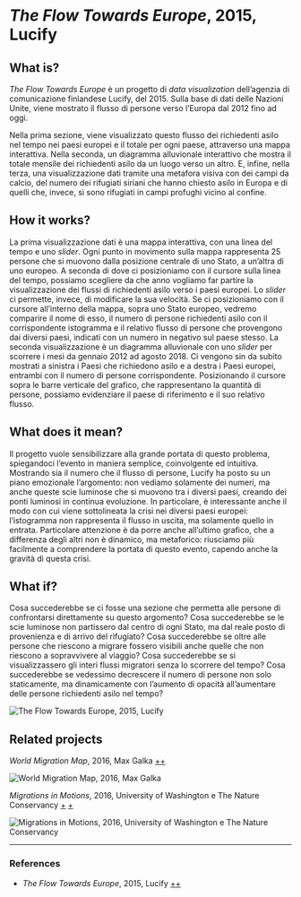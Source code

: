 # _The Flow Towards Europe_, 2015, Lucify 

## What is?
_The Flow Towards Europe_ è un progetto di _data visualization_ dell’agenzia di comunicazione finlandese Lucify, del 2015. 
Sulla base di dati delle Nazioni Unite, viene mostrato il flusso di persone verso l’Europa dal 2012 fino ad oggi.

Nella prima sezione, viene visualizzato questo flusso dei richiedenti asilo nel tempo nei paesi europei e il totale per ogni paese, attraverso una mappa interattiva.
Nella seconda, un diagramma alluvionale interattivo che mostra il totale mensile dei richiedenti asilo da un luogo verso un altro. 
E, infine, nella terza, una visualizzazione dati tramite una metafora visiva con dei campi da calcio, del numero dei rifugiati siriani che hanno chiesto asilo in Europa e di quelli che, invece, si sono rifugiati in campi profughi vicino al confine.

## How it works?
La prima visualizzazione dati è una mappa interattiva, con una linea del tempo e uno _slider_. Ogni punto in movimento sulla mappa rappresenta 25 persone che si muovono dalla posizione centrale di uno Stato, a un’altra di uno europeo. A seconda di dove ci posizioniamo con il cursore sulla linea del tempo, possiamo scegliere da che anno vogliamo far partire la visualizzazione dei flussi di richiedenti asilo verso i paesi europei. Lo _slider_ ci permette, invece, di modificare la sua velocità. Se ci posizioniamo con il cursore all’interno della mappa, sopra uno Stato europeo, vedremo comparire il nome di esso, il numero di persone richiedenti asilo con il corrispondente istogramma e il relativo flusso di persone che provengono dai diversi paesi, indicati con un numero in negativo sul paese stesso. 
La seconda visualizzazione è un diagramma alluvionale con uno _slider_ per scorrere i mesi da gennaio 2012 ad agosto 2018. Ci vengono sin da subito mostrati a sinistra i Paesi che richiedono asilo e a destra i Paesi europei, entrambi con il numero di persone corrispondente. Posizionando il cursore sopra le barre verticale del grafico, che rappresentano la quantità di persone, possiamo evidenziare il paese di riferimento e il suo relativo flusso.

## What does it mean?
Il progetto vuole sensibilizzare alla grande portata di questo problema, spiegandoci l’evento in maniera semplice, coinvolgente ed intuitiva. Mostrando sia il numero che il flusso di persone, Lucify ha posto su un piano emozionale l’argomento: non vediamo solamente dei numeri, ma anche queste scie luminose che si muovono tra i diversi paesi, creando dei ponti luminosi in continua evoluzione. In particolare, è interessante anche il modo con cui viene sottolineata la crisi nei diversi paesi europei: l’istogramma non rappresenta il flusso in uscita, ma solamente quello in entrata. Particolare attenzione è da porre anche all’ultimo grafico, che a differenza degli altri non è dinamico, ma metaforico: riusciamo più facilmente a comprendere la portata di questo evento, capendo anche la gravità di questa crisi.

## What if?
Cosa succederebbe se ci fosse una sezione che permetta alle persone di confrontarsi direttamente su questo argomento? Cosa succederebbe se le scie luminose non partissero dal centro di ogni Stato, ma dal reale posto di provenienza e di arrivo del rifugiato? Cosa succederebbe se oltre alle persone che riescono a migrare fossero visibili anche quelle che non riescono a sopravvivere al viaggio? Cosa succederebbe se si visualizzassero gli interi flussi migratori senza lo scorrere del tempo? Cosa succederebbe se vedessimo decrescere il numero di persone non solo staticamente, ma dinamicamente con l’aumento di opacità all’aumentare delle persone richiedenti asilo nel tempo?

![The Flow Towards Europe, 2015, Lucify](https://images.squarespace-cdn.com/content/5e284f5563e96b59f5f0e5d7/1599583094106-0DGLEBP8EK3REPXGNKUU/z.jpg?content-type=image%2Fjpeg)

## Related projects
_World Migration Map_, 2016, Max Galka [+](http://metrocosm.com/global-migration-map.html)[+](http://metrocosm.com/global-immigration-map/)

![World Migration Map, 2016, Max Galka](https://user-images.githubusercontent.com/76476647/120570305-1f667680-c418-11eb-91d3-03d95ada8b96.png)

_Migrations in Motions_, 2016, University of Washington e The Nature Conservancy [+](http://maps.tnc.org/migrations-in-motion/#3/74.75/-27.07) [+](https://www.audubon.org/news/these-amazing-maps-show-how-wildlife-will-migrate-survive-climate-change)

![Migrations in Motions, 2016, University of Washington e The Nature Conservancy](https://user-images.githubusercontent.com/76476647/120570240-f514b900-c417-11eb-85f2-63012424de49.jpeg)

--- 

### References
- _The Flow Towards Europe_, 2015, Lucify [+](https://www.lucify.com/the-flow-towards-europe/)[+](https://dublin.sciencegallery.com/trauma-exhibits/the-flow-towards-europe)
